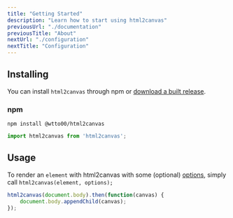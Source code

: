 ```yaml
---
title: "Getting Started"
description: "Learn how to start using html2canvas"
previousUrl: "./documentation"
previousTitle: "About"
nextUrl: "./configuration"
nextTitle: "Configuration"
---
```


## Installing

You can install `html2canvas` through npm or [download a built release](https://github.com/niklasvh/html2canvas/releases).

### npm

    npm install @wtto00/html2canvas

```javascript
import html2canvas from 'html2canvas';
```
    
## Usage

To render an `element` with html2canvas with some (optional) [options](/configuration/), simply call `html2canvas(element, options);`

```javascript
html2canvas(document.body).then(function(canvas) {
    document.body.appendChild(canvas);
});
```
